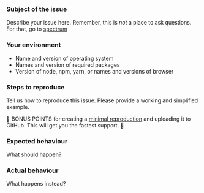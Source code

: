 ### Subject of the issue

Describe your issue here.  Remember, this is _not_ a place to ask questions.  For that, go to [spectrum](https://spectrum.chat/unified/remark)

### Your environment

*   Name and version of operating system
*   Names and version of required packages
*   Version of node, npm, yarn, or names and versions of browser

### Steps to reproduce

Tell us how to reproduce this issue.  Please provide a working and simplified example.

🎉 BONUS POINTS for creating a [minimal reproduction](https://stackoverflow.com/help/mcve) and uploading it to GitHub.  This will get you the fastest support.  🎉

### Expected behaviour

What should happen?

### Actual behaviour

What happens instead?
